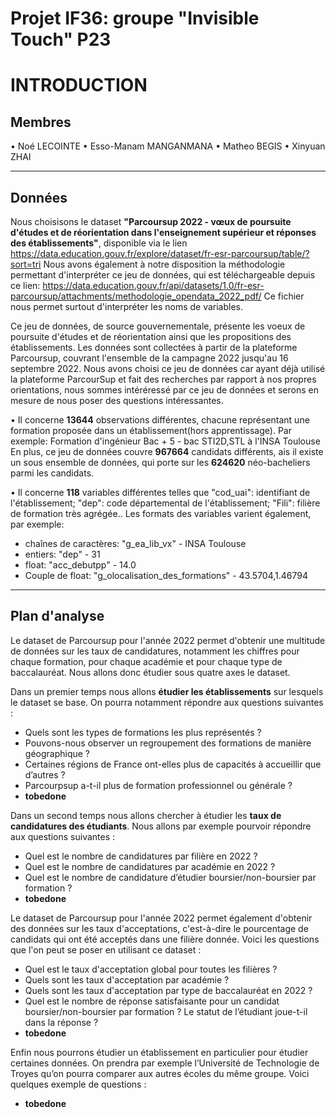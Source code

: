 # Projet IF36: groupe "Invisible Touch" P23

# INTRODUCTION

## Membres 
• Noé LECOINTE 
• Esso-Manam MANGANMANA
• Matheo BEGIS
• Xinyuan ZHAI

---

## Données
Nous choisisons le dataset **"Parcoursup 2022 - vœux de poursuite d'études et de réorientation dans l'enseignement supérieur et réponses des établissements"**, disponible via le lien https://data.education.gouv.fr/explore/dataset/fr-esr-parcoursup/table/?sort=tri
Nous avons également à notre disposition la méthodologie permettant d'interpréter ce jeu de données, qui est téléchargeable depuis ce lien: https://data.education.gouv.fr/api/datasets/1.0/fr-esr-parcoursup/attachments/methodologie_opendata_2022_pdf/
Ce fichier nous permet surtout d'interpréter les noms de variables.

Ce jeu de données, de source gouvernementale, présente les voeux de poursuite d'études et de réorientation ainsi que les propositions des établissements. Les données sont collectées à partir de la plateforme Parcoursup, couvrant l'ensemble de la campagne 2022 jusqu'au 16 septembre 2022. Nous avons choisi ce jeu de données car ayant déjà utilisé la plateforme ParcourSup et fait des recherches par rapport à nos propres orientations, nous sommes intéréressé par ce jeu de données et serons en mesure de nous poser des questions intéressantes.

• Il concerne **13644** observations différentes, chacune représentant une formation proposée dans un établissement(hors apprentissage). Par exemple: Formation d'ingénieur Bac + 5 - bac STI2D,STL à l'INSA Toulouse
En plus, ce jeu de données couvre **967664** candidats différents, ais il existe un sous ensemble de données, qui porte sur les **624620** néo-bacheliers parmi les candidats.

• Il concerne **118** variables différentes telles que "cod_uai": identifiant de l'établissement; "dep": code départemental de l'établissement; "Fili": filière de formation très agrégée.. Les formats des variables varient également, par exemple:
  - chaînes de caractères: "g_ea_lib_vx" - INSA Toulouse
  - entiers: "dep" - 31
  - float: "acc_debutpp" - 14.0
  - Couple de float: "g_olocalisation_des_formations" - 43.5704,1.46794


---



## Plan d'analyse
Le dataset de Parcoursup pour l'année 2022 permet d'obtenir une multitude de données sur les taux de candidatures, notamment les chiffres pour chaque formation, pour chaque académie et pour chaque type de baccalauréat. Nous allons donc étudier sous quatre axes le dataset.

Dans un premier temps nous allons **étudier les établissements** sur lesquels le dataset se base. On pourra notamment répondre aux questions suivantes :
- Quels sont les types de formations les plus représentés ?
- Pouvons-nous observer un regroupement des formations de manière géographique ?
- Certaines régions de France ont-elles plus de capacités à accueillir que d’autres ?
- Parcourpsup a-t-il plus de formation professionnel ou générale ?
- **tobedone**

Dans un second temps nous allons chercher à étudier les **taux de candidatures des étudiants**. Nous allons par exemple pourvoir répondre aux questions suivantes :
- Quel est le nombre de candidatures par filière en 2022 ?
- Quel est le nombre de candidatures par académie en 2022 ?
- Quel est le nombre de candidature d’étudier boursier/non-boursier par formation ?
- **tobedone**

Le dataset de Parcoursup pour l'année 2022 permet également d'obtenir des données sur les taux d'acceptations, c'est-à-dire le pourcentage de candidats qui ont été acceptés dans une filière donnée. Voici les questions que l'on peut se poser en utilisant ce dataset :
- Quel est le taux d'acceptation global pour toutes les filières ?
- Quels sont les taux d'acceptation par académie ?
- Quels sont les taux d'acceptation par type de baccalauréat en 2022 ?
- Quel est le nombre de réponse satisfaisante pour un candidat boursier/non-boursier par formation ? Le statut de l’étudiant joue-t-il dans la réponse ?
- **tobedone**

Enfin nous pourrons étudier un établissement en particulier pour étudier certaines données. On prendra par exemple l’Université de Technologie de Troyes qu’on pourra comparer aux autres écoles du même groupe. Voici quelques exemple de questions :
- **tobedone**

